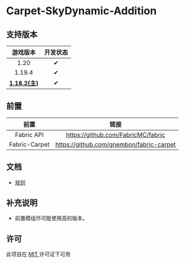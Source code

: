 # Carpet-SkyDynamic-Addition

## 支持版本
|         游戏版本         | 开发状态 |
|:--------------------:|:----:|
|         1.20         |  ✔   |
|        1.19.4        |  ✔   |
| **<u>1.18.2(主)</u>** |  ✔   |

## 前置
|      前置       |                    链接                    |
|:-------------:|:----------------------------------------:|
|  Fabric API   |    https://github.com/FabricMC/fabric    |
| Fabric-Carpet | https://github.com/gnembon/fabric-carpet |

## 文档

- [规则](readme_folder/rules_cn.md)

## 补充说明
- 前置模组尽可能使用高的版本。
## 许可
此项目在 [ MIT ](https://mit-license.org/) 许可证下可用